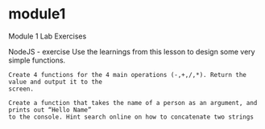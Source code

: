 # module1
Module 1 Lab Exercises

NodeJS - exercise
    Use the learnings from this lesson to design some very simple functions.

    Create 4 functions for the 4 main operations (-,+,/,*). Return the value and output it to the
    screen.

    Create a function that takes the name of a person as an argument, and prints out “Hello Name”
    to the console. Hint search online on how to concatenate two strings